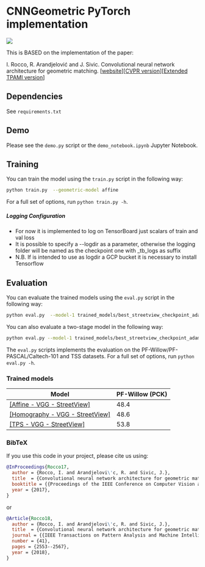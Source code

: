 # CNNGeometric PyTorch implementation

![](http://www.di.ens.fr/willow/research/cnngeometric/images/code_teaser.png)

This is BASED on the implementation of the paper: 

I. Rocco, R. Arandjelović and J. Sivic. Convolutional neural network architecture for geometric matching. [[website](http://www.di.ens.fr/willow/research/cnngeometric/)][[CVPR version](https://arxiv.org/abs/1703.05593)][[Extended TPAMI version](https://hal.archives-ouvertes.fr/hal-01859616/file/cnngeometric_pami.pdf)]



## Dependencies 
See `requirements.txt`

## Demo 
Please see the `demo.py` script or the `demo_notebook.ipynb` Jupyter Notebook.

## Training
You can train the model using the `train.py` script in the following way:

```bash
python train.py  --geometric-model affine
```
For a full set of options, run `python train.py -h`.

##### Logging Configuration 

  - For now it is implemented to log on TensorBoard just scalars of train and val loss
  - It is possible to specify a --logdir as a parameter, otherwise the logging folder will be named as the checkpoint one with _tb_logs as suffix
  - N.B. If is intended to use as logdir a GCP bucket it is necessary to install Tensorflow 
  
## Evaluation
You can evaluate the trained models using the `eval.py` script in the following way:

```bash
python eval.py  --model-1 trained_models/best_streetview_checkpoint_adam_hom_grid_loss_PAMI.pth.tar --eval-dataset pf
```

You can also evaluate a two-stage model in the following way:

```bash
python eval.py --model-1 trained_models/best_streetview_checkpoint_adam_hom_grid_loss_PAMI.pth.tar --model-2 trained_models/best_streetview_checkpoint_adam_tps_grid_loss_PAMI.pth.tar --eval-dataset pf
```

The `eval.py` scripts implements the evaluation on the PF-Willow/PF-PASCAL/Caltech-101 and TSS datasets.  For a full set of options, run `python eval.py -h`.

### Trained models 

| Model | PF-Willow (PCK) |
| --- | --- | 
| [[Affine - VGG - StreetView]](http://www.di.ens.fr/willow/research/cnngeometric/trained_models/pytorch/best_streetview_checkpoint_adam_affine_grid_loss_PAMI.pth.tar) |  48.4 |
| [[Homography - VGG - StreetView]](http://www.di.ens.fr/willow/research/cnngeometric/trained_models/pytorch/best_streetview_checkpoint_adam_hom_grid_loss_PAMI.pth.tar) |  48.6 |
| [[TPS - VGG - StreetView]](http://www.di.ens.fr/willow/research/cnngeometric/trained_models/pytorch/best_streetview_checkpoint_adam_tps_grid_loss_PAMI.pth.tar) |  53.8 |


### BibTeX

If you use this code in your project, please cite us using:
```bibtex
@InProceedings{Rocco17,
  author = {Rocco, I. and Arandjelovi\'c, R. and Sivic, J.},
  title  = {Convolutional neural network architecture for geometric matching},
  booktitle = {{Proceedings of the IEEE Conference on Computer Vision and Pattern Recognition}},
  year = {2017},
}
```

or

```bibtex
@Article{Rocco18,
  author = {Rocco, I. and Arandjelovi\'c, R. and Sivic, J.},
  title  = {Convolutional neural network architecture for geometric matching},
  journal = {{IEEE Transactions on Pattern Analysis and Machine Intelligence}},
  number = {41},
  pages = {2553--2567},
  year = {2018},
}
```

